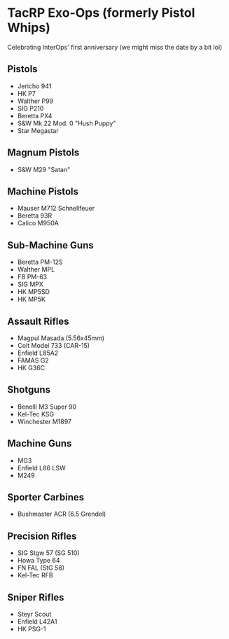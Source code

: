 # TacRP Exo-Ops (formerly Pistol Whips)

Celebrating InterOps' first anniversary (we might miss the date by a bit lol)

## Pistols
- Jericho 941
- HK P7
- Walther P99
- SIG P210
- Beretta PX4
- S&W Mk 22 Mod. 0 "Hush Puppy"
- Star Megastar

## Magnum Pistols
- S&W M29 "Satan"

## Machine Pistols
- Mauser M712 Schnellfeuer
- Beretta 93R
- Calico M950A

## Sub-Machine Guns
- Beretta PM-12S
- Walther MPL
- FB PM-63
- SIG MPX
- HK MP5SD
- HK MP5K

## Assault Rifles
- Magpul Masada (5.56x45mm)
- Colt Model 733 (CAR-15)
- Enfield L85A2
- FAMAS G2
- HK G36C

## Shotguns
- Benelli M3 Super 90
- Kel-Tec KSG
- Winchester M1897

## Machine Guns
- MG3
- Enfield L86 LSW
- M249

## Sporter Carbines
- Bushmaster ACR (6.5 Grendel)

## Precision Rifles
- SIG Stgw 57 (SG 510)
- Howa Type 64
- FN FAL (StG 58)
- Kel-Tec RFB

## Sniper Rifles
- Steyr Scout
- Enfield L42A1
- HK PSG-1
